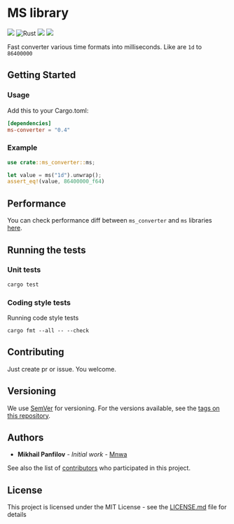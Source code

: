 # MS library
[![](https://docs.rs/ms-converter/badge.svg)](https://docs.rs/ms-converter/)
![Rust](https://github.com/Mnwa/ms/workflows/Rust/badge.svg?branch=master)
[![](https://img.shields.io/crates/v/ms-converter.svg)](https://crates.io/crates/ms-converter)
[![](https://img.shields.io/crates/d/ms-converter.svg)](https://crates.io/crates/ms-converter)

Fast converter various time formats into milliseconds.
Like are `1d` to `86400000`

## Getting Started

### Usage
Add this to your Cargo.toml:

```toml
[dependencies]
ms-converter = "0.4"
```

### Example

```rust
use crate::ms_converter::ms;

let value = ms("1d").unwrap();
assert_eq!(value, 86400000_f64)
```

## Performance
You can check performance diff between `ms_converter` and `ms` libraries [here](Benchmark.md).

## Running the tests

### Unit tests

```bash
cargo test
```

### Coding style tests

Running code style tests

```
cargo fmt --all -- --check
```

## Contributing

Just create pr or issue. You welcome.

## Versioning

We use [SemVer](http://semver.org/) for versioning. For the versions available, see the [tags on this repository](https://github.com/Mnwa/ms/tags). 

## Authors

* **Mikhail Panfilov** - *Initial work* - [Mnwa](https://github.com/Mnwa)

See also the list of [contributors](https://github.com/Mnwa/ms/contributors) who participated in this project.

## License

This project is licensed under the MIT License - see the [LICENSE.md](LICENSE.md) file for details
